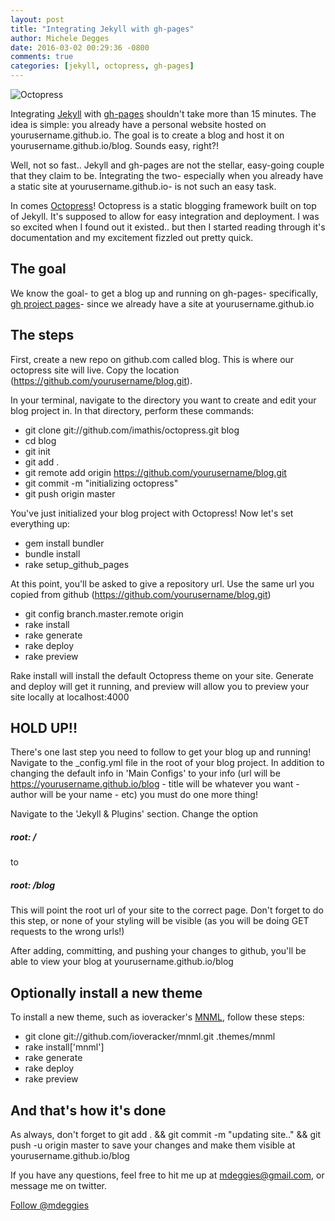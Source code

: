 ```yaml
---
layout: post
title: "Integrating Jekyll with gh-pages"
author: Michele Degges
date: 2016-03-02 00:29:36 -0800
comments: true
categories: [jekyll, octopress, gh-pages]
---
```


![Octopress](http://i.imgur.com/bkedmGD.png?1)

Integrating [Jekyll](https://jekyllrb.com/) with [gh-pages](https://pages.github.com/) shouldn't take more than 15 minutes. The idea is simple: you already have a personal website hosted on yourusername.github.io. The goal is to create a blog and host it on yourusername.github.io/blog. Sounds easy, right?!

Well, not so fast.. Jekyll and gh-pages are not the stellar, easy-going couple that they claim to be. Integrating the two- especially when you already have a static site at yourusername.github.io- is not such an easy task.

In comes [Octopress](http://octopress.org/)! Octopress is a static blogging framework built on top of Jekyll. It's supposed to allow for easy integration and deployment. I was so excited when I found out it existed.. but then I started reading through it's documentation and my excitement fizzled out pretty quick.

## The goal

We know the goal- to get a blog up and running on gh-pages- specifically, [gh project pages](https://help.github.com/articles/creating-project-pages-manually/)- since we already have a site at yourusername.github.io

## The steps

First, create a new repo on github.com called blog. This is where our octopress site will live. Copy the location (https://github.com/yourusername/blog.git).

In your terminal, navigate to the directory you want to create and edit your blog project in. In that directory, perform these commands:  

- git clone git://github.com/imathis/octopress.git blog
- cd blog
- git init
- git add .
- git remote add origin https://github.com/yourusername/blog.git
- git commit -m "initializing octopress"
- git push origin master

You've just initialized your blog project with Octopress! Now let's set everything up:

- gem install bundler
- bundle install
- rake setup_github_pages

At this point, you'll be asked to give a repository url. Use the same url you copied from github (https://github.com/yourusername/blog.git)

- git config branch.master.remote origin
- rake install
- rake generate
- rake deploy
- rake preview

Rake install will install the default Octopress theme on your site. Generate and deploy will get it running, and preview will allow you to preview your site locally at localhost:4000

## HOLD UP!!

There's one last step you need to follow to get your blog up and running! Navigate to the _config.yml file in the root of your blog project. In addition to changing the default info in 'Main Configs' to your info (url will be https://yourusername.github.io/blog - title will be whatever you want - author will be your name - etc) you must do one more thing!

Navigate to the 'Jekyll & Plugins' section. Change the option
##### root: /
to  
##### root: /blog

This will point the root url of your site to the correct page. Don't forget to do this step, or none of your styling will be visible (as you will be doing GET requests to the wrong urls!)

After adding, committing, and pushing your changes to github, you'll be able to view your blog at yourusername.github.io/blog

## Optionally install a new theme

To install a new theme, such as ioveracker's [MNML](https://github.com/ioveracker/mnml), follow these steps:

- git clone git://github.com/ioveracker/mnml.git .themes/mnml
- rake install['mnml']
- rake generate
- rake deploy
- rake preview


## And that's how it's done

As always, don't forget to git add . && git commit -m "updating site.." && git push -u origin master to save your changes and make them visible at yourusername.github.io/blog

If you have any questions, feel free to hit me up at mdeggies@gmail.com, or message me on twitter.

<a href="https://twitter.com/mdeggies" class="twitter-follow-button" data-show-count="false" data-size="large">Follow @mdeggies</a>
<script>!function(d,s,id){var js,fjs=d.getElementsByTagName(s)[0],p=/^http:/.test(d.location)?'http':'https';if(!d.getElementById(id)){js=d.createElement(s);js.id=id;js.src=p+'://platform.twitter.com/widgets.js';fjs.parentNode.insertBefore(js,fjs);}}(document, 'script', 'twitter-wjs');</script>
